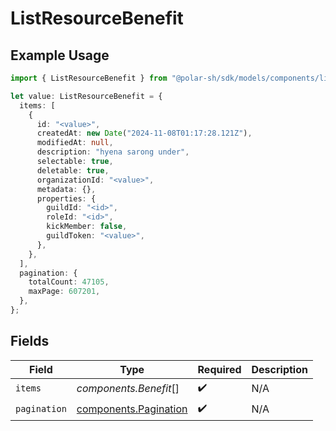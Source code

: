 # ListResourceBenefit

## Example Usage

```typescript
import { ListResourceBenefit } from "@polar-sh/sdk/models/components/listresourcebenefit.js";

let value: ListResourceBenefit = {
  items: [
    {
      id: "<value>",
      createdAt: new Date("2024-11-08T01:17:28.121Z"),
      modifiedAt: null,
      description: "hyena sarong under",
      selectable: true,
      deletable: true,
      organizationId: "<value>",
      metadata: {},
      properties: {
        guildId: "<id>",
        roleId: "<id>",
        kickMember: false,
        guildToken: "<value>",
      },
    },
  ],
  pagination: {
    totalCount: 47105,
    maxPage: 607201,
  },
};
```

## Fields

| Field                                                          | Type                                                           | Required                                                       | Description                                                    |
| -------------------------------------------------------------- | -------------------------------------------------------------- | -------------------------------------------------------------- | -------------------------------------------------------------- |
| `items`                                                        | *components.Benefit*[]                                         | :heavy_check_mark:                                             | N/A                                                            |
| `pagination`                                                   | [components.Pagination](../../models/components/pagination.md) | :heavy_check_mark:                                             | N/A                                                            |